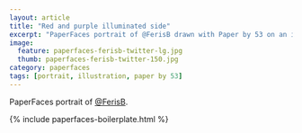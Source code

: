 ```yaml
---
layout: article
title: "Red and purple illuminated side"
excerpt: "PaperFaces portrait of @FerisB drawn with Paper by 53 on an iPad."
image: 
  feature: paperfaces-ferisb-twitter-lg.jpg
  thumb: paperfaces-ferisb-twitter-150.jpg
category: paperfaces
tags: [portrait, illustration, paper by 53]
---
```


PaperFaces portrait of [@FerisB](http://twitter.com/FerisB).

{% include paperfaces-boilerplate.html %}